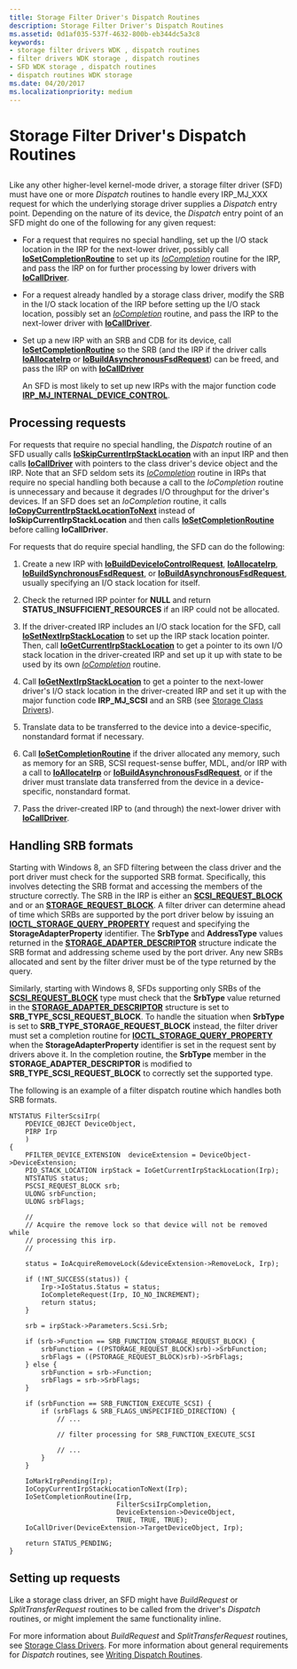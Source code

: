 ```yaml
---
title: Storage Filter Driver's Dispatch Routines
description: Storage Filter Driver's Dispatch Routines
ms.assetid: 0d1af035-537f-4632-800b-eb344dc5a3c8
keywords:
- storage filter drivers WDK , dispatch routines
- filter drivers WDK storage , dispatch routines
- SFD WDK storage , dispatch routines
- dispatch routines WDK storage
ms.date: 04/20/2017
ms.localizationpriority: medium
---
```


# Storage Filter Driver's Dispatch Routines


## <span id="ddk_storage_filter_drivers_dispatch_routines_kg"></span><span id="DDK_STORAGE_FILTER_DRIVERS_DISPATCH_ROUTINES_KG"></span>


Like any other higher-level kernel-mode driver, a storage filter driver (SFD) must have one or more *Dispatch* routines to handle every IRP\_MJ\_XXX request for which the underlying storage driver supplies a *Dispatch* entry point. Depending on the nature of its device, the *Dispatch* entry point of an SFD might do one of the following for any given request:

-   For a request that requires no special handling, set up the I/O stack location in the IRP for the next-lower driver, possibly call [**IoSetCompletionRoutine**](https://docs.microsoft.com/windows-hardware/drivers/ddi/wdm/nf-wdm-iosetcompletionroutine) to set up its [*IoCompletion*](https://docs.microsoft.com/windows-hardware/drivers/ddi/wdm/nc-wdm-io_completion_routine) routine for the IRP, and pass the IRP on for further processing by lower drivers with [**IoCallDriver**](https://docs.microsoft.com/windows-hardware/drivers/ddi/wdm/nf-wdm-iocalldriver).

-   For a request already handled by a storage class driver, modify the SRB in the I/O stack location of the IRP before setting up the I/O stack location, possibly set an [*IoCompletion*](https://docs.microsoft.com/windows-hardware/drivers/ddi/wdm/nc-wdm-io_completion_routine) routine, and pass the IRP to the next-lower driver with [**IoCallDriver**](https://docs.microsoft.com/windows-hardware/drivers/ddi/wdm/nf-wdm-iocalldriver).

-   Set up a new IRP with an SRB and CDB for its device, call [**IoSetCompletionRoutine**](https://docs.microsoft.com/windows-hardware/drivers/ddi/wdm/nf-wdm-iosetcompletionroutine) so the SRB (and the IRP if the driver calls [**IoAllocateIrp**](https://docs.microsoft.com/windows-hardware/drivers/ddi/wdm/nf-wdm-ioallocateirp) or [**IoBuildAsynchronousFsdRequest**](https://docs.microsoft.com/windows-hardware/drivers/ddi/wdm/nf-wdm-iobuildasynchronousfsdrequest)) can be freed, and pass the IRP on with [**IoCallDriver**](https://docs.microsoft.com/windows-hardware/drivers/ddi/wdm/nf-wdm-iocalldriver)

    An SFD is most likely to set up new IRPs with the major function code [**IRP\_MJ\_INTERNAL\_DEVICE\_CONTROL**](https://docs.microsoft.com/windows-hardware/drivers/kernel/irp-mj-internal-device-control).

## <span id="Processing_requests"></span><span id="processing_requests"></span><span id="PROCESSING_REQUESTS"></span>Processing requests


For requests that require no special handling, the *Dispatch* routine of an SFD usually calls [**IoSkipCurrentIrpStackLocation**](https://docs.microsoft.com/windows-hardware/drivers/kernel/mm-bad-pointer) with an input IRP and then calls [**IoCallDriver**](https://docs.microsoft.com/windows-hardware/drivers/ddi/wdm/nf-wdm-iocalldriver) with pointers to the class driver's device object and the IRP. Note that an SFD seldom sets its [*IoCompletion*](https://docs.microsoft.com/windows-hardware/drivers/ddi/wdm/nc-wdm-io_completion_routine) routine in IRPs that require no special handling both because a call to the *IoCompletion* routine is unnecessary and because it degrades I/O throughput for the driver's devices. If an SFD does set an *IoCompletion* routine, it calls [**IoCopyCurrentIrpStackLocationToNext**](https://docs.microsoft.com/windows-hardware/drivers/ddi/wdm/nf-wdm-iocopycurrentirpstacklocationtonext) instead of **IoSkipCurrentIrpStackLocation** and then calls [**IoSetCompletionRoutine**](https://docs.microsoft.com/windows-hardware/drivers/ddi/wdm/nf-wdm-iosetcompletionroutine) before calling **IoCallDriver**.

For requests that do require special handling, the SFD can do the following:

1.  Create a new IRP with [**IoBuildDeviceIoControlRequest**](https://docs.microsoft.com/windows-hardware/drivers/ddi/wdm/nf-wdm-iobuilddeviceiocontrolrequest), [**IoAllocateIrp**](https://docs.microsoft.com/windows-hardware/drivers/ddi/wdm/nf-wdm-ioallocateirp), [**IoBuildSynchronousFsdRequest**](https://docs.microsoft.com/windows-hardware/drivers/ddi/wdm/nf-wdm-iobuildsynchronousfsdrequest), or [**IoBuildAsynchronousFsdRequest**](https://docs.microsoft.com/windows-hardware/drivers/ddi/wdm/nf-wdm-iobuildasynchronousfsdrequest), usually specifying an I/O stack location for itself.

2.  Check the returned IRP pointer for **NULL** and return **STATUS\_INSUFFICIENT\_RESOURCES** if an IRP could not be allocated.

3.  If the driver-created IRP includes an I/O stack location for the SFD, call [**IoSetNextIrpStackLocation**](https://docs.microsoft.com/windows-hardware/drivers/ddi/wdm/nf-wdm-iosetnextirpstacklocation) to set up the IRP stack location pointer. Then, call [**IoGetCurrentIrpStackLocation**](https://docs.microsoft.com/windows-hardware/drivers/ddi/wdm/nf-wdm-iogetcurrentirpstacklocation) to get a pointer to its own I/O stack location in the driver-created IRP and set up it up with state to be used by its own [*IoCompletion*](https://docs.microsoft.com/windows-hardware/drivers/ddi/wdm/nc-wdm-io_completion_routine) routine.

4.  Call [**IoGetNextIrpStackLocation**](https://docs.microsoft.com/windows-hardware/drivers/ddi/wdm/nf-wdm-iogetnextirpstacklocation) to get a pointer to the next-lower driver's I/O stack location in the driver-created IRP and set it up with the major function code **IRP\_MJ\_SCSI** and an SRB (see [Storage Class Drivers](storage-class-drivers.md)).

5.  Translate data to be transferred to the device into a device-specific, nonstandard format if necessary.

6.  Call [**IoSetCompletionRoutine**](https://docs.microsoft.com/windows-hardware/drivers/ddi/wdm/nf-wdm-iosetcompletionroutine) if the driver allocated any memory, such as memory for an SRB, SCSI request-sense buffer, MDL, and/or IRP with a call to [**IoAllocateIrp**](https://docs.microsoft.com/windows-hardware/drivers/ddi/wdm/nf-wdm-ioallocateirp) or [**IoBuildAsynchronousFsdRequest**](https://docs.microsoft.com/windows-hardware/drivers/ddi/wdm/nf-wdm-iobuildasynchronousfsdrequest), or if the driver must translate data transferred from the device in a device-specific, nonstandard format.

7.  Pass the driver-created IRP to (and through) the next-lower driver with [**IoCallDriver**](https://docs.microsoft.com/windows-hardware/drivers/ddi/wdm/nf-wdm-iocalldriver).

## <span id="Handling_SRB_formats"></span><span id="handling_srb_formats"></span><span id="HANDLING_SRB_FORMATS"></span>Handling SRB formats


Starting with Windows 8, an SFD filtering between the class driver and the port driver must check for the supported SRB format. Specifically, this involves detecting the SRB format and accessing the members of the structure correctly. The SRB in the IRP is either an [**SCSI\_REQUEST\_BLOCK**](https://docs.microsoft.com/windows-hardware/drivers/ddi/srb/ns-srb-_scsi_request_block) and or an [**STORAGE\_REQUEST\_BLOCK**](https://docs.microsoft.com/windows-hardware/drivers/ddi/srb/ns-srb-_storage_request_block). A filter driver can determine ahead of time which SRBs are supported by the port driver below by issuing an [**IOCTL\_STORAGE\_QUERY\_PROPERTY**](https://docs.microsoft.com/windows-hardware/drivers/ddi/ntddstor/ni-ntddstor-ioctl_storage_query_property) request and specifying the **StorageAdapterProperty** identifier. The **SrbType** and **AddressType** values returned in the [**STORAGE\_ADAPTER\_DESCRIPTOR**](https://docs.microsoft.com/windows-hardware/drivers/ddi/ntddstor/ns-ntddstor-_storage_adapter_descriptor) structure indicate the SRB format and addressing scheme used by the port driver. Any new SRBs allocated and sent by the filter driver must be of the type returned by the query.

Similarly, starting with Windows 8, SFDs supporting only SRBs of the [**SCSI\_REQUEST\_BLOCK**](https://docs.microsoft.com/windows-hardware/drivers/ddi/srb/ns-srb-_scsi_request_block) type must check that the **SrbType** value returned in the [**STORAGE\_ADAPTER\_DESCRIPTOR**](https://docs.microsoft.com/windows-hardware/drivers/ddi/ntddstor/ns-ntddstor-_storage_adapter_descriptor) structure is set to **SRB\_TYPE\_SCSI\_REQUEST\_BLOCK**. To handle the situation when **SrbType** is set to **SRB\_TYPE\_STORAGE\_REQUEST\_BLOCK** instead, the filter driver must set a completion routine for [**IOCTL\_STORAGE\_QUERY\_PROPERTY**](https://docs.microsoft.com/windows-hardware/drivers/ddi/ntddstor/ni-ntddstor-ioctl_storage_query_property) when the **StorageAdapterProperty** identifier is set in the request sent by drivers above it. In the completion routine, the **SrbType** member in the **STORAGE\_ADAPTER\_DESCRIPTOR** is modified to **SRB\_TYPE\_SCSI\_REQUEST\_BLOCK** to correctly set the supported type.

The following is an example of a filter dispatch routine which handles both SRB formats.

```ManagedCPlusPlus
NTSTATUS FilterScsiIrp(
    PDEVICE_OBJECT DeviceObject,
    PIRP Irp
    )
{
    PFILTER_DEVICE_EXTENSION  deviceExtension = DeviceObject->DeviceExtension;
    PIO_STACK_LOCATION irpStack = IoGetCurrentIrpStackLocation(Irp);
    NTSTATUS status;
    PSCSI_REQUEST_BLOCK srb;   
    ULONG srbFunction;
    ULONG srbFlags;

    //
    // Acquire the remove lock so that device will not be removed while
    // processing this irp.
    //

    status = IoAcquireRemoveLock(&deviceExtension->RemoveLock, Irp);

    if (!NT_SUCCESS(status)) {
        Irp->IoStatus.Status = status;
        IoCompleteRequest(Irp, IO_NO_INCREMENT);
        return status;
    }

    srb = irpStack->Parameters.Scsi.Srb;
     
    if (srb->Function == SRB_FUNCTION_STORAGE_REQUEST_BLOCK) {
        srbFunction = ((PSTORAGE_REQUEST_BLOCK)srb)->SrbFunction;
        srbFlags = ((PSTORAGE_REQUEST_BLOCK)srb)->SrbFlags;
    } else {
        srbFunction = srb->Function;
        srbFlags = srb->SrbFlags;
    }

    if (srbFunction == SRB_FUNCTION_EXECUTE_SCSI) {
        if (srbFlags & SRB_FLAGS_UNSPECIFIED_DIRECTION) {
            // ...

            // filter processing for SRB_FUNCTION_EXECUTE_SCSI

            // ...
        }
    }

    IoMarkIrpPending(Irp);
    IoCopyCurrentIrpStackLocationToNext(Irp);
    IoSetCompletionRoutine(Irp,
                           FilterScsiIrpCompletion,
                           DeviceExtension->DeviceObject,
                           TRUE, TRUE, TRUE);
    IoCallDriver(DeviceExtension->TargetDeviceObject, Irp);

    return STATUS_PENDING; 
}
```

## <span id="Setting_up_requests"></span><span id="setting_up_requests"></span><span id="SETTING_UP_REQUESTS"></span>Setting up requests


Like a storage class driver, an SFD might have *BuildRequest* or *SplitTransferRequest* routines to be called from the driver's *Dispatch* routines, or might implement the same functionality inline.

For more information about *BuildRequest* and *SplitTransferRequest* routines, see [Storage Class Drivers](storage-class-drivers.md). For more information about general requirements for *Dispatch* routines, see [Writing Dispatch Routines](https://docs.microsoft.com/windows-hardware/drivers/kernel/writing-dispatch-routines).

 

 




